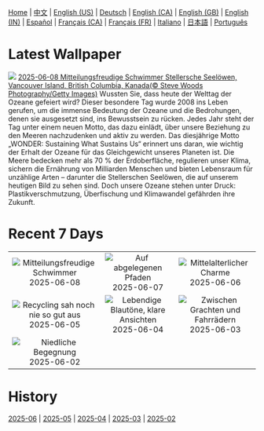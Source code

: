 [Home](../README.md) | [中文](zh-CN.md) | [English (US)](en-US.md) | [Deutsch](de-DE.md) | [English (CA)](en-CA.md) | [English (GB)](en-GB.md) | [English (IN)](en-IN.md) | [Español](es-ES.md) | [Français (CA)](fr-CA.md) | [Français (FR)](fr-FR.md) | [Italiano](it-IT.md) | [日本語](ja-JP.md) | [Português](pt-BR.md)

# Latest Wallpaper
![](https://www.bing.com/th?id=OHR.StellarSeaLions_DE-DE0269577220_UHD.jpg)
[2025-06-08 Mitteilungsfreudige Schwimmer Stellersche Seelöwen, Vancouver Island, British Columbia, Kanada(© Steve Woods Photography/Getty Images)](https://www.bing.com/th?id=OHR.StellarSeaLions_DE-DE0269577220_UHD.jpg)
Wussten Sie, dass heute der Welttag der Ozeane gefeiert wird? Dieser besondere Tag wurde 2008 ins Leben gerufen, um die immense Bedeutung der Ozeane und die Bedrohungen, denen sie ausgesetzt sind, ins Bewusstsein zu rücken. Jedes Jahr steht der Tag unter einem neuen Motto, das dazu einlädt, über unsere Beziehung zu den Meeren nachzudenken und aktiv zu werden. Das diesjährige Motto „WONDER: Sustaining What Sustains Us“ erinnert uns daran, wie wichtig der Erhalt der Ozeane für das Gleichgewicht unseres Planeten ist. Die Meere bedecken mehr als 70 % der Erdoberfläche, regulieren unser Klima, sichern die Ernährung von Milliarden Menschen und bieten Lebensraum für unzählige Arten – darunter die Stellerschen Seelöwen, die auf unserem heutigen Bild zu sehen sind. Doch unsere Ozeane stehen unter Druck: Plastikverschmutzung, Überfischung und Klimawandel gefährden ihre Zukunft.

# Recent 7 Days
|  |  |  |
|:---:|:---:|:---:|
| ![](https://www.bing.com/th?id=OHR.StellarSeaLions_DE-DE0269577220_400x240.jpg "Mitteilungsfreudige Schwimmer") 2025-06-08 | ![](https://www.bing.com/th?id=OHR.PacificCrestTrail_DE-DE7215406983_400x240.jpg "Auf abgelegenen Pfaden") 2025-06-07 | ![](https://www.bing.com/th?id=OHR.DubrovnikTwilight_DE-DE7732789552_400x240.jpg "Mittelalterlicher Charme") 2025-06-06 |
| ![](https://www.bing.com/th?id=OHR.OlivaresMural_DE-DE8057580667_400x240.jpg "Recycling sah noch nie so gut aus") 2025-06-05 | ![](https://www.bing.com/th?id=OHR.CalaLuna_DE-DE8318114983_400x240.jpg "Lebendige Blautöne, klare Ansichten") 2025-06-04 | ![](https://www.bing.com/th?id=OHR.BicyclesUtrecht_DE-DE4256517633_400x240.jpg "Zwischen Grachten und Fahrrädern") 2025-06-03 |
| ![](https://www.bing.com/th?id=OHR.ChickAhnepark_DE-DE9261263631_400x240.jpg "Niedliche Begegnung") 2025-06-02 |  |  |

# History
[2025-06](../archives/wallpaper/de-DE/w_2025_06.md) | [2025-05](../archives/wallpaper/de-DE/w_2025_05.md) | [2025-04](../archives/wallpaper/de-DE/w_2025_04.md) | [2025-03](../archives/wallpaper/de-DE/w_2025_03.md) | [2025-02](../archives/wallpaper/de-DE/w_2025_02.md)
